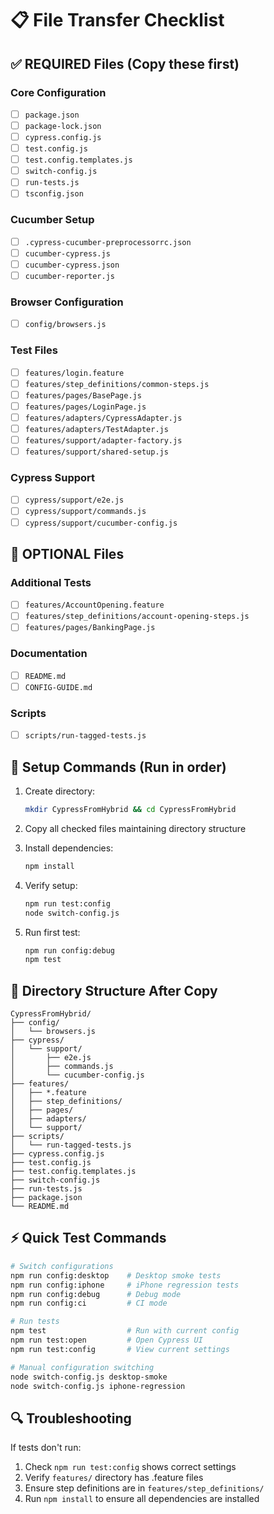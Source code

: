 # 📋 File Transfer Checklist

## ✅ REQUIRED Files (Copy these first)

### Core Configuration
- [ ] `package.json`
- [ ] `package-lock.json`
- [ ] `cypress.config.js`
- [ ] `test.config.js`
- [ ] `test.config.templates.js`
- [ ] `switch-config.js`
- [ ] `run-tests.js`
- [ ] `tsconfig.json`

### Cucumber Setup
- [ ] `.cypress-cucumber-preprocessorrc.json`
- [ ] `cucumber-cypress.js`
- [ ] `cucumber-cypress.json`
- [ ] `cucumber-reporter.js`

### Browser Configuration
- [ ] `config/browsers.js`

### Test Files
- [ ] `features/login.feature`
- [ ] `features/step_definitions/common-steps.js`
- [ ] `features/pages/BasePage.js`
- [ ] `features/pages/LoginPage.js`
- [ ] `features/adapters/CypressAdapter.js`
- [ ] `features/adapters/TestAdapter.js`
- [ ] `features/support/adapter-factory.js`
- [ ] `features/support/shared-setup.js`

### Cypress Support
- [ ] `cypress/support/e2e.js`
- [ ] `cypress/support/commands.js`
- [ ] `cypress/support/cucumber-config.js`

## 🔧 OPTIONAL Files

### Additional Tests
- [ ] `features/AccountOpening.feature`
- [ ] `features/step_definitions/account-opening-steps.js`
- [ ] `features/pages/BankingPage.js`

### Documentation
- [ ] `README.md`
- [ ] `CONFIG-GUIDE.md`

### Scripts
- [ ] `scripts/run-tagged-tests.js`

## 🚀 Setup Commands (Run in order)

1. Create directory:
   ```bash
   mkdir CypressFromHybrid && cd CypressFromHybrid
   ```

2. Copy all checked files maintaining directory structure

3. Install dependencies:
   ```bash
   npm install
   ```

4. Verify setup:
   ```bash
   npm run test:config
   node switch-config.js
   ```

5. Run first test:
   ```bash
   npm run config:debug
   npm test
   ```

## 📁 Directory Structure After Copy

```
CypressFromHybrid/
├── config/
│   └── browsers.js
├── cypress/
│   └── support/
│       ├── e2e.js
│       ├── commands.js
│       └── cucumber-config.js
├── features/
│   ├── *.feature
│   ├── step_definitions/
│   ├── pages/
│   ├── adapters/
│   └── support/
├── scripts/
│   └── run-tagged-tests.js
├── cypress.config.js
├── test.config.js
├── test.config.templates.js
├── switch-config.js
├── run-tests.js
├── package.json
└── README.md
```

## ⚡ Quick Test Commands

```bash
# Switch configurations
npm run config:desktop    # Desktop smoke tests
npm run config:iphone     # iPhone regression tests
npm run config:debug      # Debug mode
npm run config:ci         # CI mode

# Run tests
npm test                  # Run with current config
npm run test:open         # Open Cypress UI
npm run test:config       # View current settings

# Manual configuration switching
node switch-config.js desktop-smoke
node switch-config.js iphone-regression
```

## 🔍 Troubleshooting

If tests don't run:
1. Check `npm run test:config` shows correct settings
2. Verify `features/` directory has .feature files
3. Ensure step definitions are in `features/step_definitions/`
4. Run `npm install` to ensure all dependencies are installed
